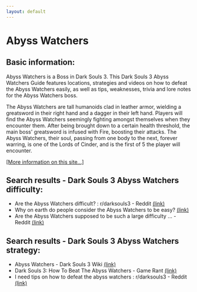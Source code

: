 ```yaml
---
layout: default
---
```

# Abyss Watchers

## Basic information:
Abyss Watchers is a Boss in Dark Souls 3. This Dark Souls 3 Abyss Watchers Guide features locations, strategies and videos on how to defeat the Abyss Watchers easily, as well as tips, weaknesses, trivia and lore notes for the Abyss Watchers boss.

The Abyss Watchers are tall humanoids clad in leather armor, wielding a greatsword in their right hand and a dagger in their left hand. Players will find the Abyss Watchers seemingly fighting amongst themselves when they encounter them. After being brought down to a certain health threshold, the main boss' greatsword is infused with Fire, boosting their attacks. The Abyss Watchers, their soul, passing from one body to the next, forever warring, is one of the Lords of Cinder, and is the first of 5 the player will encounter.


[[More information on this site...]](https://darksouls3.wiki.fextralife.com//Abyss+Watchers)

## Search results - Dark Souls 3 Abyss Watchers difficulty:
- Are the Abyss Watchers difficult? : r/darksouls3 - Reddit [(link)](https://www.reddit.com/r/darksouls3/comments/4kpseq/are_the_abyss_watchers_difficult/)
- Why on earth do people consider the Abyss Watchers to be easy? [(link)](https://www.reddit.com/r/darksouls3/comments/qseo02/why_on_earth_do_people_consider_the_abyss/)
- Are the Abyss Watchers supposed to be such a large difficulty ... - Reddit [(link)](https://www.reddit.com/r/darksouls3/comments/pkphri/are_the_abyss_watchers_supposed_to_be_such_a/)

## Search results - Dark Souls 3 Abyss Watchers strategy:
- Abyss Watchers - Dark Souls 3 Wiki [(link)](https://darksouls3.wiki.fextralife.com/Abyss+Watchers)
- Dark Souls 3: How To Beat The Abyss Watchers - Game Rant [(link)](https://gamerant.com/dark-souls-3-beat-abyss-watchers/)
- I need tips on how to defeat the abyss watchers : r/darksouls3 - Reddit [(link)](https://www.reddit.com/r/darksouls3/comments/9i1kj0/i_need_tips_on_how_to_defeat_the_abyss_watchers/)
